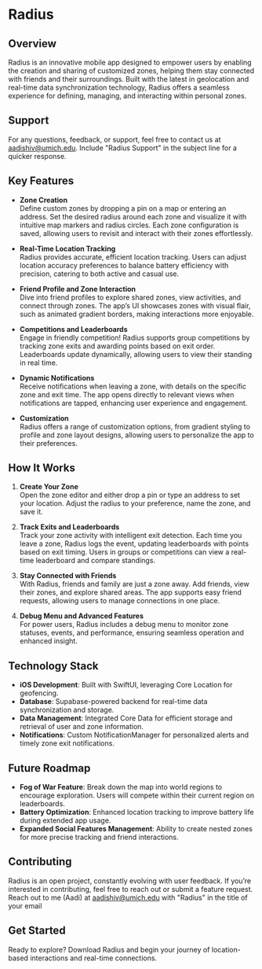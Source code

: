 # Radius

## Overview
Radius is an innovative mobile app designed to empower users by enabling the creation and sharing of customized zones, helping them stay connected with friends and their surroundings. Built with the latest in geolocation and real-time data synchronization technology, Radius offers a seamless experience for defining, managing, and interacting within personal zones.

## Support
For any questions, feedback, or support, feel free to contact us at [aadishiv@umich.edu](mailto:aadishiv@umich.edu). Include "Radius Support" in the subject line for a quicker response.

## Key Features

- **Zone Creation**  
  Define custom zones by dropping a pin on a map or entering an address. Set the desired radius around each zone and visualize it with intuitive map markers and radius circles. Each zone configuration is saved, allowing users to revisit and interact with their zones effortlessly.

- **Real-Time Location Tracking**  
  Radius provides accurate, efficient location tracking. Users can adjust location accuracy preferences to balance battery efficiency with precision, catering to both active and casual use.

- **Friend Profile and Zone Interaction**  
  Dive into friend profiles to explore shared zones, view activities, and connect through zones. The app’s UI showcases zones with visual flair, such as animated gradient borders, making interactions more enjoyable.

- **Competitions and Leaderboards**  
  Engage in friendly competition! Radius supports group competitions by tracking zone exits and awarding points based on exit order. Leaderboards update dynamically, allowing users to view their standing in real time.

- **Dynamic Notifications**  
  Receive notifications when leaving a zone, with details on the specific zone and exit time. The app opens directly to relevant views when notifications are tapped, enhancing user experience and engagement.

- **Customization**  
  Radius offers a range of customization options, from gradient styling to profile and zone layout designs, allowing users to personalize the app to their preferences.

## How It Works

1. **Create Your Zone**  
   Open the zone editor and either drop a pin or type an address to set your location. Adjust the radius to your preference, name the zone, and save it.

2. **Track Exits and Leaderboards**  
   Track your zone activity with intelligent exit detection. Each time you leave a zone, Radius logs the event, updating leaderboards with points based on exit timing. Users in groups or competitions can view a real-time leaderboard and compare standings.

3. **Stay Connected with Friends**  
   With Radius, friends and family are just a zone away. Add friends, view their zones, and explore shared areas. The app supports easy friend requests, allowing users to manage connections in one place.

4. **Debug Menu and Advanced Features**  
   For power users, Radius includes a debug menu to monitor zone statuses, events, and performance, ensuring seamless operation and enhanced insight.

## Technology Stack

- **iOS Development**: Built with SwiftUI, leveraging Core Location for geofencing.
- **Database**: Supabase-powered backend for real-time data synchronization and storage.
- **Data Management**: Integrated Core Data for efficient storage and retrieval of user and zone information.
- **Notifications**: Custom NotificationManager for personalized alerts and timely zone exit notifications.

## Future Roadmap

- **Fog of War Feature**: Break down the map into world regions to encourage exploration. Users will compete within their current region on leaderboards.
- **Battery Optimization**: Enhanced location tracking to improve battery life during extended app usage.
- **Expanded Social Features Management**: Ability to create nested zones for more precise tracking and friend interactions.

## Contributing

Radius is an open project, constantly evolving with user feedback. If you’re interested in contributing, feel free to reach out or submit a feature request.
Reach out to me (Aadi) at [aadishiv@umich.edu](mailto:aadishiv@umich.edu) with "Radius" in the title of your email


## Get Started

Ready to explore? Download Radius and begin your journey of location-based interactions and real-time connections.
